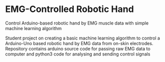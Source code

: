 # EMG-Controlled Robotic Hand
Control Arduino-based robotic hand by EMG muscle data with simple machine learning algorithm

Student project on creating a basic machine learning algorithm to control a Arduino-Uno based robotic hand by EMG data from on-skin electrodes.
Repository contains arduino source code for passing raw EMG data to computer and python3 code for analysing and sending control signals

